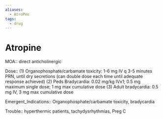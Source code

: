 ```yaml
---
aliases:
  - AtroPen
tags:
  - drug
---
```

# Atropine

MOA:: direct anticholinergic

Dose:: (1) Organophosphate/carbamate toxicity: 1-6 mg IV q 3-5 minutes PRN, until dry secretions (can double dose each time until adequate response achieved) (2) Peds Bradycardia: 0.02 mg/kg IVx1; 0.5 mg maximum single dose; 1 mg max cumulative dose (3) Adult bradycardia: 0.5 mg IV, 3 mg max cumulative dose

Emergent_Indications:: Organophosphate/carbamate toxicity, bradycardia

Trouble:: hyperthermic patients, tachydysrhythmias, Preg C